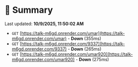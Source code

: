# 📖 Summary
Last updated: **10/9/2025, 11:50:02 AM**

- `GET` [https://talk-m6gd.onrender.com/umar](https://talk-m6gd.onrender.com/umar) - **Down** (355ms)
- `GET` [https://talk-m6gd.onrender.com/9337](https://talk-m6gd.onrender.com/9337) - **Down** (265ms)
- `GET` [https://talk-m6gd.onrender.com/umar920](https://talk-m6gd.onrender.com/umar920) - **Down** (275ms)
